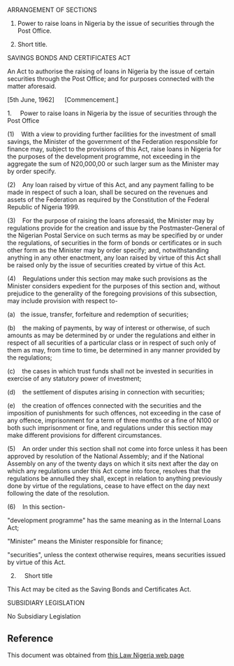 # 

ARRANGEMENT OF SECTIONS

1. Power to raise loans in Nigeria by the issue of securities through the Post Office.

2. Short title.

SAVINGS BONDS AND CERTIFICATES ACT

An Act to authorise the raising of loans in Nigeria by the issue of certain securities through the Post Office; and for purposes connected with the matter aforesaid.

[5th June, 1962]      [Commencement.]

1.     Power to raise loans in Nigeria by the issue of securities through the Post Office

(1)    With a view to providing further facilities for the investment of small savings, the Minister of the government of the Federation responsible for finance may, subject to the provisions of this Act, raise loans in Nigeria for the purposes of the development programme, not exceeding in the aggregate the sum of N20,000,00 or such larger sum as the Minister may by order specify.

(2)    Any loan raised by virtue of this Act, and any payment falling to be made in respect of such a loan, shall be secured on the revenues and assets of the Federation as required by the Constitution of the Federal Republic of Nigeria 1999.

(3)    For the purpose of raising the loans aforesaid, the Minister may by regulations provide for the creation and issue by the Postmaster-General of the Nigerian Postal Service on such terms as may be specified by or under the regulations, of securities in the form of bonds or certificates or in such other form as the Minister may by order specify; and, notwithstanding anything in any other enactment, any loan raised by virtue of this Act shall be raised only by the issue of securities created by virtue of this Act.

(4)    Regulations under this section may make such provisions as the Minister considers expedient for the purposes of this section and, without prejudice to the generality of the foregoing provisions of this subsection, may include provision with respect to-

(a)   the issue, transfer, forfeiture and redemption of securities;

(b)    the making of payments, by way of interest or otherwise, of such amounts as may be determined by or under the regulations and either in respect of all securities of a particular class or in respect of such only of them as may, from time to time, be determined in any manner provided by the regulations;

(c)    the cases in which trust funds shall not be invested in securities in exercise of any statutory power of investment;

(d)    the settlement of disputes arising in connection with securities;

(e)    the creation of offences connected with the securities and the imposition of punishments for such offences, not exceeding in the case of any offence, imprisonment for a term of three months or a fine of N100 or both such imprisonment or fine, and regulations under this section may make different provisions for different circumstances.

(5)    An order under this section shall not come into force unless it has been approved by resolution of the National Assembly; and if the National Assembly on any of the twenty days on which it sits next after the day on which any regulations under this Act come into force, resolves that the regulations be annulled they shall, except in relation to anything previously done by virtue of the regulations, cease to have effect on the day next following the date of the resolution.

(6)    In this section-

"development programme" has the same meaning as in the Internal Loans Act;

"Minister" means the Minister responsible for finance;

"securities", unless the context otherwise requires, means securities issued by virtue of this Act.

2.     Short title

This Act may be cited as the Saving Bonds and Certificates Act.

SUBSIDIARY LEGISLATION

No Subsidiary Legislation

## Reference

This document was obtained from [this Law Nigeria web page](http://www.lawnigeria.com/LFN/S/Savings-Bonds-and-Certificates-Act.php)